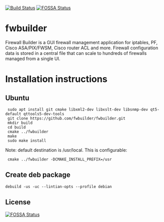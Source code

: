 [![Build Status](https://travis-ci.org/fwbuilder/fwbuilder.svg?branch=master)](https://travis-ci.org/fwbuilder/fwbuilder)
[![FOSSA Status](https://app.fossa.io/api/projects/git%2Bgithub.com%2Ffwbuilder%2Ffwbuilder.svg?type=shield)](https://app.fossa.io/projects/git%2Bgithub.com%2Ffwbuilder%2Ffwbuilder?ref=badge_shield)

fwbuilder
=========

Firewall Builder is a GUI firewall management application for iptables, PF, Cisco ASA/PIX/FWSM, Cisco router ACL and more. Firewall configuration data is stored in a central file that can scale to hundreds of firewalls managed from a single UI.


Installation instructions
=========================


Ubuntu
---------
```
 sudo apt install git cmake libxml2-dev libxslt-dev libsnmp-dev qt5-default qttools5-dev-tools
 git clone https://github.com/fwbuilder/fwbuilder.git
 mkdir build
 cd build
 cmake ../fwbuilder
 make
 sudo make install
```
Note: default destination is /usr/local. This is configurable:
```
 cmake ../fwbuilder -DCMAKE_INSTALL_PREFIX=/usr
```

Create deb package
---------
```
debuild -us -uc --lintian-opts --profile debian
```


## License
[![FOSSA Status](https://app.fossa.io/api/projects/git%2Bgithub.com%2Ffwbuilder%2Ffwbuilder.svg?type=large)](https://app.fossa.io/projects/git%2Bgithub.com%2Ffwbuilder%2Ffwbuilder?ref=badge_large)